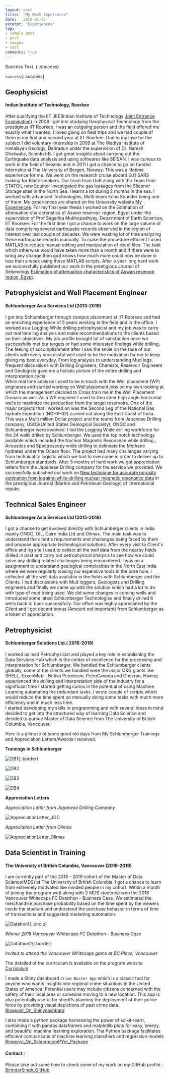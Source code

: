 ```yaml
---
layout: post
title:  "My Work Experience"
date:   2019-01-25
excerpt: "Experiences"
tag:
- sample post
- post
- images
- test
comments: true
---
```


Success Text.
{:.success}

`success`{:.success}

## Geophysicist
#### Indian Institute of Technology, Roorkee

After qualifying the IIT JEE(Indian Institute of Technology [Joint Entrance Examination](https://en.wikipedia.org/wiki/Joint_Entrance_Examination)) in 2008 I got into studying Geophysical Technology from the prestigious IIT Roorkee. I was an outgoing person and the field offered me exactly what I wanted. I loved going on field trips and we had couple of them in my first and second year at IIT Roorkee. Due to my love for the subject I did voluntary internship in 2009 at The Wadiya Institute of Himalayan Geology, Dehradun under the supervision of Dr. Naresh Dhatwalia, Scientist-B. I got great insights about carrying out the Earthquake data analysis and using softwares like SEISAN. I was curious to work in the field of Seismic and in 2011 I got a chance to go on funded Internship at The University of Bergen, Norway. This was a lifetime experience for me. We went on the research cruise aboard G.O SARS looking for Black smokers. Our team from UoB along with the Team from STATOIL now Equinor investigated the gas leakages from the Sliepner Storage sites in the North Sea. I learnt a lot during 2 months in the sea. I worked with advanced Technologies, Multi beam Echo Sounder being one of them.
My experiences are shared on the University website [My Experiences](https://www.uib.no/en/geobio/54047/discovering-new-world-beneath-one%E2%80%99s-feet).
For my final year thesis I worked on the Estimation of attenuation characteristics of Aswan reservoir region, Egypt under the supervision of Prof Sagarika Mukhopadhyay, Department of Earth Sciences, IIT Roorkee. For the first time I got a chance to work on the large volume of data comprising several earthquake records observed in the region of interest over last couple of decades. We were wasting lot of time analyzing these earthquake records manually. To make the procedure efficient I used MATLAB to reduce manual editing and manipulation of excel files. The task which otherwise would have taken more than a month and if there were to bring any change then god knows how much more could now be done in less than a week using these MATLAB scripts.
After a year long hard work we successfully published our work in the prestigious Journal of Seismology [Estimation of attenuation characteristics of Aswan reservoir region, Egypt](https://link.springer.com/article/10.1007/s10950-015-9511-2).

## Petrophysicist and Well Placement Engineer
#### Schlumberger Asia Services Ltd (2013-2016)

I got into Schlumberger through campus placement at IIT Roorkee and had an enriching experience of 5 years working in the field and in the office.
I worked as a Logging While drilling petrophysicist and my job was to carry out real time log analysis and make recommendations to the clients based on their objectives. My job profile brought lot of satisfaction once we successfully met our targets or had some interested findings while drilling. The feeling of accomplishment after I saw the smile on the face of our clients with every successful well used to be the motivation for me to keep giving my best everyday. From log analysis to understanding Mud logs, frequent discussions with Drilling Engineers, Chemists, Reservoir Engineers and Geologists gave me a holistic picture of the entire drilling and interpretation cycle.      
While real time analysis I used to be in touch with the Well placement (WP) engineers and started working on Well placement jobs on my own looking at which the management decided to Cross train me in the Well Placement Domain as well. As a WP engineer I used to Geo steer high angle horizontal wells to maximize the production from the target reservoirs.
One of the major projects that I worked on was the Second Leg of the National Gas hydrate Expedition (NGHP-02) carried out along the East Coast of India. This was a Multi million Dollar project and the teams from Japanese Drilling company, USGS(United States Geological Society), ONGC and Schlumberger were involved. I led the Logging While drilling workforce for the 24 wells drilled by Schlumberger.
We used the top notch technology available which included the Nuclear Magnetic Resonance while drilling , Acoustics and Spectroscopy while drilling to delineate the Methane hydrates under the Ocean floor. The project had many challenges varying from technical to logistic which we had to overcome in order to deliver up to Schlumberger standards. After 5 months of hard work we got appreciation letters from the Japanese Drilling company for the service we provided. We successfully published our work on [New technique for accurate porosity estimation from logging-while-drilling nuclear magnetic resonance data](https://doi.org/10.1016/j.marpetgeo.2018.11.001) in the prestigious Journal (Marine and Petroleum Geology) of international repute.

## Technical Sales Engineer
#### Schlumberger Asia Services Ltd (2015-2016)

I got a chance to get involved directly with Schlumberger clients in India mainly ONGC, OIL, Cairn India Ltd and Oilmax. The main task was to understand the client's requirements and challenges being faced by them and propose appropriate technological solutions. After every visit to Client's office and rig site I used to collect all the well data from the nearby fields drilled in past and carry out petrophysical analysis to see how we could solve any drilling related challenges being encountered. I was on a assignment to understand geological complexities in the North East India where we were regularly loosing our expensive tools in the bore hole. I collected all the well data available in the fields with Schlumberger and the Clients. I had discussions with Mud loggers, Geologists and Drilling engineers and finally we came up with the solution which had a lot to do with type of mud being used. We did some changes in coming wells and introduced some latest Schlumberger Technologies and finally drilled 6 wells back to back successfully. Our effort was highly appreciated by the Client and I got decent bonus (Amount not important) from Schlumberger as a token of appreciation.  

## Petrophysicist
#### Schlumberger Solutions Ltd.( 2016-2018)

I worked as lead Petrophysicist and played a key role in establishing the Data Services Hub which is the center of excellence for the processing and interpretation for Schlumberger. We handled the Schlumberger clients globally, some of the clients we handled were the major O&G giants like SHELL, ExxonMobil, British Petroleum, PetroCanada and Chevron.
Having experienced the drilling and interpretation side of the industry for a significant time I started getting curios in the potential of using Machine Learning automating the redundant tasks. I wrote couple of scripts which would reduce the time spent on manually doing some tasks with much more efficiency and in much less time.  
I started developing my skills in programming and with several ideas in mind decided to get into the structured way of learning Data Science and decided to pursue Master of Data Science from The University of British Columbia, Vancouver.

Here is a glimpse of some good old days from My Schlumberger Trainings and Appreciation Letters/Awards I received.

**Trainings In Schlumberger**

![DB1](../imgs/DB1.PNG){:.border}

![DB2](../imgs/DB2.PNG)

![DB3](../imgs/DB3.PNG)

![DB4](../imgs/DB4.PNG)

**Appreciation Letters**

*Appreciation Letter from Japanese Drilling Company*

![AppreciationLetter_JDC](../imgs/AppreciationLetter_JDC.PNG)

*Appreciation Letter from Oilmax*

![AppreciationLetter_Oilmax](../imgs/AppreciationLetter_Oilmax.PNG)

## Data Scientist in Training
#### The University of British Columbia, Vancouver (2018-2019)

I am currently part of the 2018 - 2019 cohort of the Master of Data Science(MDS) at The University of British Columbia.
I got a chance to learn from extremely motivated like minded people in my cohort. Within a month of joining the program we(I along with 2 MDS students) won the 2018 Vancouver Whitecaps FC Datathon - Business Case. We estimated the merchandise purchase probability based on the time spent by the viewers inside the stadium and understood the purchase behavior in terms of time of transactions and suggested marketing automation.

![Datahon1](../imgs/Datathon1.jpg){:.circle}

*Winner 2018 Vancouver Whitecaps FC Datathon - Business Case*

![Datathon2](../imgs/Datathon2.jpg){:.border}

*Invited to attend the Vancouver Whitecaps game at BC Place, Vancouver*

The detailed of the curriculum is available on the program website [Curriculum](https://masterdatascience.ubc.ca/programs/vancouver)

I made a Shiny dashboard `Crime Buster App` which is a classic tool for anyone who wants insights into regional crime situations in the United States of America. Potential users may include citizens concerned with the safety of their local area or someone moving to a new location. This app is also potentially useful for sheriffs planning the deployment of their police force by providing visual depictions of past crime data. [Blogpost_On_Shinydashbard](https://birinder1469.github.io/BirinderSingh_Blog/CrimeBuster_App/)

I also made a python package harnessing the power of scikit-learn, combining it with pandas dataframes and matplotlib plots for easy, breezy, and beautiful machine learning exploration. The Python package facilitates efficient comparisons of machine learning classifiers and regression models [Blogpost_On_SklearncomPYre_Package](https://birinder1469.github.io/BirinderSingh_Blog/SklearncomPYre_Package/)

#### Contact :
Please take out some time to check some of my work on my GitHub profile :
[BirinderSingh_GitHub](https://github.com/Birinder1469)
